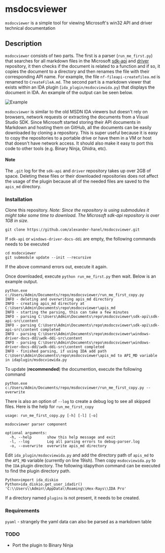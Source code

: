 # msdocsviewer
`msdocviewer` is a simple tool for viewing Microsoft's win32 API and driver technical documentation

## Description
`msdocviewer` consists of two parts. The first is a parser (`run_me_first.py`) that searches for all markdown files in the Microsoft [sdk-api](https://github.com/MicrosoftDocs/sdk-api) and [driver](https://github.com/MicrosoftDocs/windows-driver-docs-ddi) repository, it then checks if the document is related to a function and if so, it copies the document to a directory and then renames the file with their corresponding API name. For example, the file `nf-fileapi-createfilea.md` is renamed to `CreateFileA.md`. The second part is a markdown viewer that exists within an IDA plugin (`ida_plugin/msdocviewida.py`) that displays the document in IDA. An example of the output can be seen below. 

![Example](./img/preview.png "Optional title")

`msdocviewer` is similar to the old MSDN IDA viewers but doesn't rely on browsers, network requests or extracting the documents from a Visual Studio SDK. Since Microsoft started storing their API documents in Markdown and hosting them on GitHub, all the documents can be easily downloaded by cloning a repository. This is super useful because it is easy to copy the repositories to a portable drive or have them in a VM or host that doesn't have network access. It should also make it easy to port this code to other tools (e.g. Binary Ninja, Ghidra, etc).

#### Note
 The `.git` log for the `sdk-api` and `driver` repository takes up over 2GB of space. Deleting these files or their downloaded repositories does not affect the usage of the plugin because all of the needed files are saved to the `apis_md` directory. 

### Installation 
Clone this repository. *Note: Since the repository is using submodules it might take some time to download. The Microsoft sdk-api repository is over 1GB in size.*
```
git clone https://github.com/alexander-hanel/msdocsviewer.git
```
If `sdk-api` or `windows-driver-docs-ddi` are empty, the following commands needs to be executed 
```
cd msdocviewer
git submodule update --init --recursive
```
If the above command errors out, execute it again. 

Once downloaded, execute `python run_me_first.py` then wait. Below is an example output. 

```
python.exe c:/Users/Admin/Documents/repo/msdocsviewer/run_me_first_copy.py 
INFO - deleting and overwriting apis_md directory
INFO - creating apis_md directory at C:\Users\Admin\Documents\repo\msdocsviewer\apis_md
INFO - starting the parsing, this can take a few minutes
INFO - parsing C:\Users\Admin\Documents\repo\msdocsviewer\sdk-api\sdk-api-src\content
INFO - parsing C:\Users\Admin\Documents\repo\msdocsviewer\sdk-api\sdk-api-src\content completed
INFO - parsing C:\Users\Admin\Documents\repo\msdocsviewer\windows-driver-docs-ddi\wdk-ddi-src\content
INFO - parsing C:\Users\Admin\Documents\repo\msdocsviewer\windows-driver-docs-ddi\wdk-ddi-src\content completed
INFO - finished parsing, if using IDA add path C:\Users\Admin\Documents\repo\msdocsviewer\apis_md to API_MD variable in idaplugin/msdocviewida.py
```

To update (**recommended**) the documention, execute the following command 

```
python.exe c:/Users/Admin/Documents/repo/msdocsviewer/run_me_first_copy.py --overwrite
```

There is also an option of `--log` to create a debug log to see all skipped files. Here is the help for `run_me_first_copy` 

```
usage: run_me_first_copy.py [-h] [-l] [-o]

msdocviewer parser component

optional arguments:
  -h, --help       show this help message and exit
  -l, --log        Log all parsing errors to debug-parser.log
  -o, --overwrite  overwrite apis_md directory
```

Edit `ida_plugin/msdocviewida.py` and add the directory path of `apis_md` to the `API_MD` variable (currently on line 19ish). Then copy `msdocviewida.py` to the `IDA` plugin directory. The following idapython command can be executed to find the plugin directory path. 

```
Python>import ida_diskio
Python>ida_diskio.get_user_idadir()
'C:\\Users\\Admin\\AppData\\Roaming\\Hex-Rays\\IDA Pro'
```
If a directory named `plugins` is not present, it needs to be created. 

### Requirements 
`pyaml` - strangely the yaml data can also be parsed as a markdown table   

### TODO 
* Port the plugin to Binary Ninja

